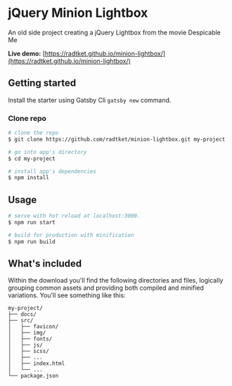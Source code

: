 # jQuery Minion Lightbox

An old side project creating a jQuery Lightbox from the movie Despicable Me

**Live demo:**  [https://radtket.github.io/minion-lightbox/](https://radtket.github.io/minion-lightbox/)

## Getting started

Install the starter using Gatsby Cli `gatsby new` command.

### Clone repo

``` bash
# clone the repo
$ git clone https://github.com/radtket/minion-lightbox.git my-project

# go into app's directory
$ cd my-project

# install app's dependencies
$ npm install
```

## Usage

``` bash
# serve with hot reload at localhost:3000.
$ npm run start

# build for production with minification
$ npm run build
```

## What's included

Within the download you'll find the following directories and files, logically grouping common assets and providing both compiled and minified variations. You'll see something like this:

```code
my-project/
├── docs/
├── src/
│   ├── favicon/
│   ├── img/
│   ├── fonts/
│   ├── js/
│   ├── scss/
│   ├── ...
│   ├── index.html
│   └── ...
└── package.json
